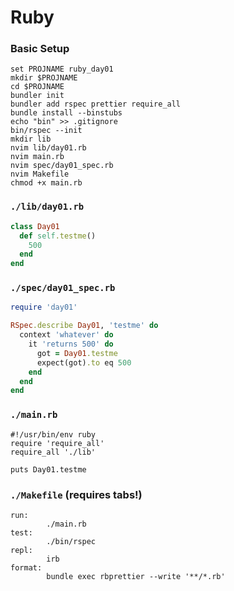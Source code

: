 # Ruby

### Basic Setup
```
set PROJNAME ruby_day01
mkdir $PROJNAME
cd $PROJNAME
bundler init
bundler add rspec prettier require_all
bundle install --binstubs
echo "bin" >> .gitignore
bin/rspec --init
mkdir lib
nvim lib/day01.rb
nvim main.rb
nvim spec/day01_spec.rb
nvim Makefile
chmod +x main.rb
```

### `./lib/day01.rb`
```ruby
class Day01
  def self.testme()
    500
  end
end
```

### `./spec/day01_spec.rb`
```ruby
require 'day01'

RSpec.describe Day01, 'testme' do
  context 'whatever' do
    it 'returns 500' do
      got = Day01.testme
      expect(got).to eq 500
    end
  end
end
```

### `./main.rb`
```
#!/usr/bin/env ruby
require 'require_all'
require_all './lib'

puts Day01.testme
```

### `./Makefile` (requires tabs!)
```
run:
        ./main.rb
test:
        ./bin/rspec
repl:
        irb
format:
        bundle exec rbprettier --write '**/*.rb'
```
